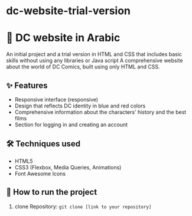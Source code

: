# dc-website-trial-version
# 🌟 DC website in Arabic
An initial project and a trial version in HTML and CSS that includes basic skills without using any libraries or Java script
A comprehensive website about the world of DC Comics, built using only HTML and CSS.

## ✨ Features
- Responsive interface (responsive)
- Design that reflects DC identity in blue and red colors
- Comprehensive information about the characters' history and the best films
- Section for logging in and creating an account

## 🛠 Techniques used
- HTML5
- CSS3 (Flexbox, Media Queries, Animations)
- Font Awesome Icons

## 🚀 How to run the project
1. clone Repository: `git clone [link to your repository]`

